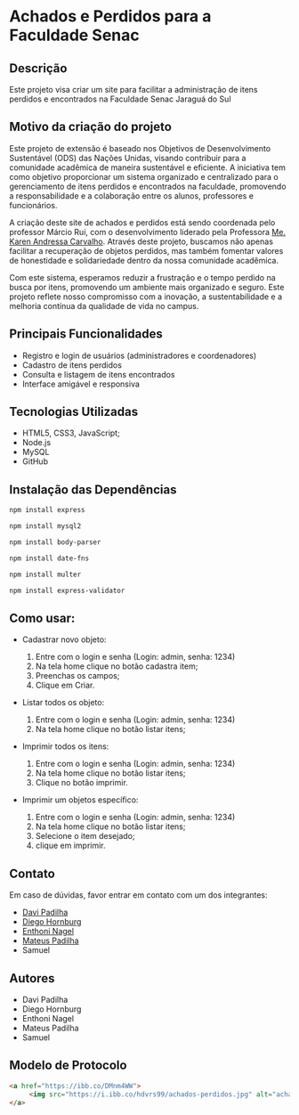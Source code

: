 # Achados e Perdidos para a Faculdade Senac

## Descrição
Este projeto visa criar um site para facilitar a administração de itens perdidos e encontrados na Faculdade Senac Jaraguá do Sul

## Motivo da criação do projeto
Este projeto de extensão é baseado nos Objetivos de Desenvolvimento Sustentável (ODS) das Nações Unidas, visando contribuir para a comunidade acadêmica de maneira sustentável e eficiente. A iniciativa tem como objetivo proporcionar um sistema organizado e centralizado para o gerenciamento de itens perdidos e encontrados na faculdade, promovendo a responsabilidade e a colaboração entre os alunos, professores e funcionários.

A criação deste site de achados e perdidos está sendo coordenada pelo professor Márcio Rui, com o desenvolvimento liderado pela Professora [Me. Karen Andressa Carvalho](https://www.linkedin.com/in/karen-carvalho-55873128/). Através deste projeto, buscamos não apenas facilitar a recuperação de objetos perdidos, mas também fomentar valores de honestidade e solidariedade dentro da nossa comunidade acadêmica.

Com este sistema, esperamos reduzir a frustração e o tempo perdido na busca por itens, promovendo um ambiente mais organizado e seguro. Este projeto reflete nosso compromisso com a inovação, a sustentabilidade e a melhoria contínua da qualidade de vida no campus.

## Principais Funcionalidades
- Registro e login de usuários (administradores e coordenadores)
- Cadastro de itens perdidos
- Consulta e listagem de itens encontrados
- Interface amigável e responsiva

 ## Tecnologias Utilizadas
 - HTML5, CSS3, JavaScript;
 - Node.js
 - MySQL
 - GitHub

## Instalação das Dependências
~~~ bash
npm install express
~~~
~~~ bash
npm install mysql2
~~~
~~~ bash
npm install body-parser
~~~
~~~ bash
npm install date-fns
~~~
~~~ bash
npm install multer
~~~
~~~ bash
npm install express-validator
~~~

## Como usar:
- Cadastrar novo objeto:
     1. Entre com o login e senha (Login: admin, senha: 1234)
     2. Na tela home clique no botão cadastra item;
     3. Preenchas os campos;
     4. Clique em Criar.

- Listar todos os objeto:
     1. Entre com o login e senha (Login: admin, senha: 1234)
     2. Na tela home clique no botão listar itens;
 
- Imprimir todos os itens:
     1. Entre com o login e senha (Login: admin, senha: 1234)
     2. Na tela home clique no botão listar itens;
     3. Clique no botão imprimir.

 - Imprimir um objetos específico:
     1. Entre com o login e senha (Login: admin, senha: 1234)
     2. Na tela home clique no botão listar itens;
     3. Selecione o item desejado;
     4. clique em imprimir.

## Contato
  Em caso de dúvidas, favor entrar em contato com um dos integrantes:
  - [Davi Padilha](https://www.linkedin.com/in/davi-emanuel-araujo-padilha-b57ab2272/)
  - [Diego Hornburg](https://www.linkedin.com/in/dihb/)
  - [Enthoni Nagel](https://www.linkedin.com/in/enthoni-s-nagel-818754288/)
  - [Mateus Padilha](https://www.linkedin.com/in/mateus-padilha-077766291/)
  - Samuel

## Autores
- Davi Padilha
- Diego Hornburg
- Enthoni Nagel
- Mateus Padilha
- Samuel

## Modelo de Protocolo
~~~html
<a href="https://ibb.co/DMnm4WW">
     <img src="https://i.ibb.co/hdvrs99/achados-perdidos.jpg" alt="achados-perdidos" border="0" />
</a>
~~~
